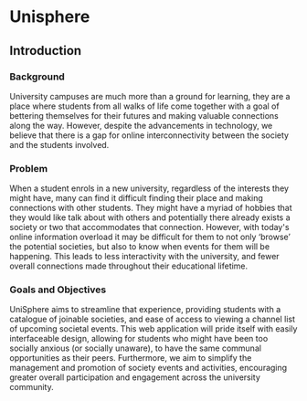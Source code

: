 # Unisphere

## Introduction 

### Background 

University campuses are much more than a ground for learning, they are a place where students from all walks of life come together with a goal of bettering themselves for their futures and making valuable connections along the way. However, despite the advancements in technology, we believe that there is a gap for online interconnectivity between the society and the students involved. 

### Problem 

When a student enrols in a new university, regardless of the interests they might have, many can find it difficult finding their place and making connections with other students. They might have a myriad of hobbies that they would like talk about with others and potentially there already exists a society or two that accommodates that connection. However, with today's online information overload it may be difficult for them to not only ‘browse’ the potential societies, but also to know when events for them will be happening. This leads to less interactivity with the university, and fewer overall connections made throughout their educational lifetime.  

### Goals and Objectives 

UniSphere aims to streamline that experience, providing students with a catalogue of joinable societies, and ease of access to viewing a channel list of upcoming societal events. This web application will pride itself with easily interfaceable design, allowing for students who might have been too socially anxious (or socially unaware), to have the same communal opportunities as their peers. Furthermore, we aim to simplify the management and promotion of society events and activities, encouraging greater overall participation and engagement across the university community. 
